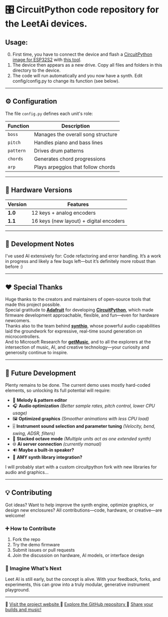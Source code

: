 # 🎛️ CircuitPython code repository for the LeetAi devices. 
## Usage:
0. First time, you have to connect the device and flash a [CircuitPython image for ESP32S2](https://circuitpython.org/board/lolin_s2_mini/) with [this tool](https://adafruit.github.io/Adafruit_WebSerial_ESPTool/).
1. The device then appears as a new drive. Copy all files and folders in this directory to the device.
2. The code will run automatically and you now have a synth. Edit config/config.py to change its function (see below).

---

## ⚙️ Configuration

The file `config.py` defines each unit's role:

| Function | Description |
|----------|-------------|
| `boss`   | Manages the overall song structure |
| `pitch`  | Handles piano and bass lines |
| `pattern`| Drives drum patterns |
| `chords` | Generates chord progressions |
| `arp`    | Plays arpeggios that follow chords |

---

## 🧰 Hardware Versions

| Version | Features |
|---------|----------|
| **1.0** | 12 keys + analog encoders |
| **1.1** | 16 keys (new layout) + digital encoders |

---

## 🧪 Development Notes

I've used AI extensively for: Code refactoring and error handling. It’s a work in progress and likely a few bugs left—but it’s definitely more robust than before :)

---
## ❤️ Special Thanks

Huge thanks to the creators and maintainers of open-source tools that made this project possible.  
Special gratitude to [**Adafruit**](https://www.adafruit.com/) for developing [**CircuitPython**](https://circuitpython.org/board/lolin_s2_mini/), which made firmware development approachable, flexible, and fun—even for hardware newcomers.  
Thanks also to the team behind [**synthio**](https://docs.circuitpython.org/en/latest/shared-bindings/synthio/), whose powerful audio capabilities laid the groundwork for expressive, real-time sound generation on microcontrollers.  
And to Microsoft Research for [**getMusic**](https://github.com/microsoft/muzic), and to all the explorers at the intersection of music, AI, and creative technology—your curiosity and generosity continue to inspire.

---
## 🚀 Future Development

Plenty remains to be done. The current demo uses mostly hard-coded elements, so unlocking its full potential will require:

- 🎼 **Melody & pattern editor**
- 🎧 **Audio optimization**  *(Better sample rates, pitch control, lower CPU usage)*
- 🖼️ **Optimized graphics**  *(Smoother animations with less CPU load)*
- 🎚️ **Instrument sound selection and parameter tuning**  *(Velocity, bend, swing, ADSR, filters)*
- 🔀 **Stacked octave mode**  *(Multiple units act as one extended synth)*
- 🌐 **Ai server connection**  *(currently manual)*
- 🔊 **Maybe a built-in speaker?**
- 🎵 **AMY synth library integration?**

I will probably start with a custom circuitpython fork with new libraries for audio and graphics...

---
## 💡 Contributing

Got ideas? Want to help improve the synth engine, optimize graphics, or design new enclosures? All contributions—code, hardware, or creative—are welcome!

### ➕ How to Contribute

1. Fork the repo  
2. Try the demo firmware  
3. Submit issues or pull requests  
4. Join the discussion on hardware, AI models, or interface design

### 🧠 Imagine What’s Next

Leet AI is still early, but the concept is alive. With your feedback, forks, and experiments, this can grow into a truly modular, generative instrument playground.

---

🔗 [Visit the project website  ](https://vonkonow.com/leetai/)
📂 [Explore the GitHub repository  ](https://github.com/vonkonow/leetai)
📸 [Share your builds and music!](https://vonkonow.com/community/)